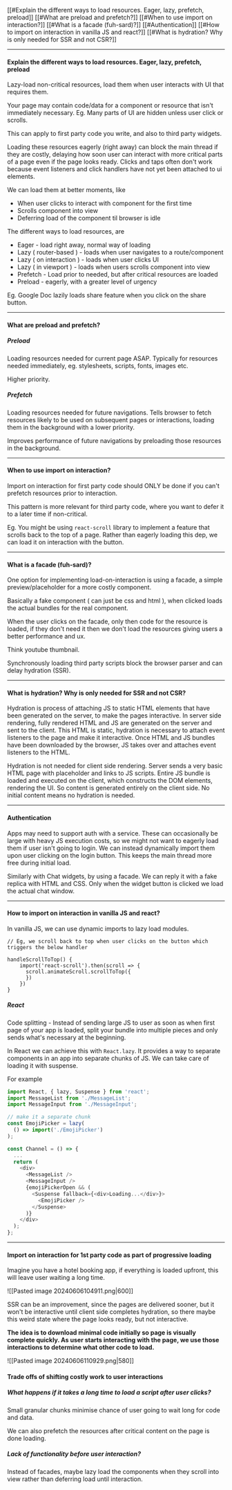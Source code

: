 [[#Explain the different ways to load resources. Eager, lazy, prefetch, preload]]
[[#What are preload and prefetch?]]
[[#When to use import on interaction?]]
[[#What is a facade (fuh-sard)?]]
[[#Authentication]]
[[#How to import on interaction in vanilla JS and react?]]
[[#What is hydration? Why is only needed for SSR and not CSR?]]


---

#### Explain the different ways to load resources. Eager, lazy, prefetch, preload

Lazy-load non-critical resources, load them when user interacts with UI that requires them.

Your page may contain code/data for a component or resource that isn't immediately necessary. Eg. Many parts of UI are hidden unless user click or scrolls.

This can apply to first party code you write, and also to third party widgets.

Loading these resources eagerly (right away) can block the main thread if they are costly, delaying how soon user can interact with more critical parts of a page even if the page looks ready. Clicks and taps often don't work because event listeners and click handlers have not yet been attached to ui elements.


We can load them at better moments, like
* When user clicks to interact with component for the first time
* Scrolls component into view
* Deferring load of the component til browser is idle

The different ways to load resources, are
* Eager - load right away, normal way of loading
* Lazy ( router-based ) - loads when user navigates to a route/component
* Lazy ( on interaction ) - loads when user clicks UI
* Lazy ( in viewport ) - loads when users scrolls component into view
* Prefetch - Load prior to needed, but after critical resources are loaded
* Preload - eagerly, with a greater level of urgency


Eg. Google Doc lazily loads share feature when you click on the share button.

---
#### What are preload and prefetch?

##### Preload
Loading resources needed for current page ASAP.
Typically for resources needed immediately, eg. stylesheets, scripts, fonts, images etc.

Higher priority.

##### Prefetch
Loading resources needed for future navigations.
Tells browser to fetch resources likely to be used on subsequent pages or interactions, loading them in the background with a lower priority.

Improves performance of future navigations by preloading those resources in the background.

---

#### When to use import on interaction?
Import on interaction for first party code should ONLY be done if you can't prefetch resources prior to interaction. 

This pattern is more relevant for third party code, where you want to defer it to a later time if non-critical. 

Eg. You might be using `react-scroll` library to implement a feature that scrolls back to the top of a page. Rather than eagerly loading this dep, we can load it on interaction with the button.

---

#### What is a facade (fuh-sard)?
One option for implementing load-on-interaction is using a facade, a simple preview/placeholder for a more costly component.

Basically a fake component ( can just be css and html ), when clicked loads the actual bundles for the real component.

When the user clicks on the facade, only then code for the resource is loaded, if they don't need it then we don't load the resources giving users a better performance and ux.

Think youtube thumbnail.

Synchronously loading third party scripts block the browser parser and can delay hydration (SSR).

---

#### What is hydration? Why is only needed for SSR and not CSR?
Hydration is process of attaching JS to static HTML elements that have been generated on the server, to make the pages interactive. In server side rendering, fully rendered HTML and JS are generated on the server and sent to the client. This HTML is static, hydration is necessary to attach event listeners to the page and make it interactive. Once HTML and JS bundles have been downloaded by the browser, JS takes over and attaches event listeners to the HTML.

Hydration is not needed for client side rendering. Server sends a very basic HTML page with placeholder and links to JS scripts. Entire JS bundle is loaded and executed on the client, which constructs the DOM elements, rendering the UI. So content is generated entirely on the client side. No initial content means no hydration is needed.

---

#### Authentication
Apps may need to support auth with a service. These can occasionally be large with heavy JS execution costs, so we might not want to eagerly load them if user isn't going to login. We can instead dynamically import them upon user clicking on the login button. This keeps the main thread more free during initial load.

Similarly with Chat widgets, by using a facade. We can reply it with a fake replica with HTML and CSS. Only when the widget button is clicked we load the actual chat window. 

---
#### How to import on interaction in vanilla JS and react?

In vanilla JS, we can use dynamic imports to lazy load modules. 

```
// Eg, we scroll back to top when user clicks on the button which triggers the below handler

handleScrollToTop() {
    import('react-scroll').then(scroll => {
      scroll.animateScroll.scrollToTop({
      })
    })
}
```

##### React

Code splitting - Instead of sending large JS to user as soon as when first page of your app is loaded, split your bundle into multiple pieces and only sends what's necessary at the beginning.

In React we can achieve this with `React.lazy`. It provides a way to separate components in an app into separate chunks of JS. We can take care of loading it with suspense.

For example
```ts
import React, { lazy, Suspense } from 'react';
import MessageList from './MessageList';
import MessageInput from './MessageInput';

// make it a separate chunk
const EmojiPicker = lazy(
  () => import('./EmojiPicker')
);

const Channel = () => {
  ...
  return (
    <div>
      <MessageList />
      <MessageInput />
      {emojiPickerOpen && (
        <Suspense fallback={<div>Loading...</div>}>
          <EmojiPicker />
        </Suspense>
      )}
    </div>
  );
};
```

---

#### Import on interaction for 1st party code as part of progressive loading

Imagine you have a hotel booking app, if everything is loaded upfront, this will leave user waiting a long time.

![[Pasted image 20240606104911.png|600]]

SSR can be an improvement, since the pages are delivered sooner, but it won't be interactive until client side completes hydration, so there maybe this weird state where the page looks ready, but not interactive.


**The idea is to download minimal code initially so page is visually complete quickly.
As user starts interacting with the page, we use those interactions to determine what other code to load.**


![[Pasted image 20240606110929.png|580]]

#### Trade offs of shifting costly work to user interactions
##### What happens if it takes a long time to load a script after user clicks?

Small granular chunks minimise chance of user going to wait long for code and data.

We can also prefetch the resources after critical content on the page is done loading.

##### Lack of functionality before user interaction?
Instead of facades, maybe lazy load the components when they scroll into view rather than deferring load until interaction.

